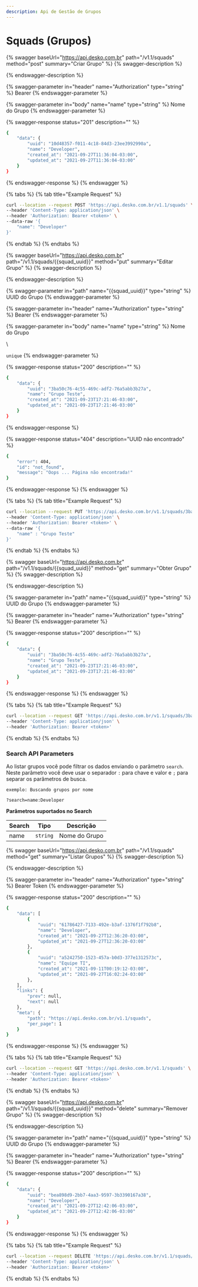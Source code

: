 ```yaml
---
description: Api de Gestão de Grupos
---
```


# Squads (Grupos)

{% swagger baseUrl="https://api.desko.com.br" path="/v1.1/squads" method="post" summary="Criar Grupo" %}
{% swagger-description %}

{% endswagger-description %}

{% swagger-parameter in="header" name="Authorization" type="string" %}
Bearer <token>
{% endswagger-parameter %}

{% swagger-parameter in="body" name="name" type="string" %}
Nome do Grupo
{% endswagger-parameter %}

{% swagger-response status="201" description="" %}
```bash
{
    "data": {
        "uuid": "10d48357-f011-4c18-84d3-23ee3992990a",
        "name": "Developer",
        "created_at": "2021-09-27T11:36:04-03:00",
        "updated_at": "2021-09-27T11:36:04-03:00"
    }
}
```
{% endswagger-response %}
{% endswagger %}

{% tabs %}
{% tab title="Example Request" %}
```bash
curl --location --request POST 'https://api.desko.com.br/v1.1/squads' \
--header 'Content-Type: application/json' \
--header 'Authorization: Bearer <token>' \
--data-raw '{
    "name": "Developer"
}'
```
{% endtab %}
{% endtabs %}

{% swagger baseUrl="https://api.desko.com.br" path="/v1.1/squads/{{squad_uuid}}" method="put" summary="Editar Grupo" %}
{% swagger-description %}

{% endswagger-description %}

{% swagger-parameter in="path" name="{{squad_uuid}}" type="string" %}
UUID do Grupo
{% endswagger-parameter %}

{% swagger-parameter in="header" name="Authorization" type="string" %}
Bearer <token>
{% endswagger-parameter %}

{% swagger-parameter in="body" name="name" type="string" %}
Nome do Grupo

\




`unique`
{% endswagger-parameter %}

{% swagger-response status="200" description="" %}
```bash
{
    "data": {
        "uuid": "3ba50c76-4c55-469c-adf2-76a5abb3b27a",
        "name": "Grupo Teste",
        "created_at": "2021-09-23T17:21:46-03:00",
        "updated_at": "2021-09-23T17:21:46-03:00"
    }
}
```
{% endswagger-response %}

{% swagger-response status="404" description="UUID não encontrado" %}
```bash
{
    "error": 404,
    "id": "not_found",
    "message": "Oops ... Página não encontrada!"
}

```
{% endswagger-response %}
{% endswagger %}

{% tabs %}
{% tab title="Example Request" %}
```bash
curl --location --request PUT 'https://api.desko.com.br/v1.1/squads/3ba50c76-4c55-469c-adf2-76a5abb3b27a' \
--header 'Content-Type: application/json' \
--header 'Authorization: Bearer <token>' \
--data-raw '{
    "name" : "Grupo Teste"
}'
```
{% endtab %}
{% endtabs %}

{% swagger baseUrl="https://api.desko.com.br" path="/v1.1/squads/{{squad_uuid}}" method="get" summary="Obter Grupo" %}
{% swagger-description %}

{% endswagger-description %}

{% swagger-parameter in="path" name="{{squad_uuid}}" type="string" %}
UUID do Grupo
{% endswagger-parameter %}

{% swagger-parameter in="header" name="Authorization" type="string" %}
Bearer <token>
{% endswagger-parameter %}

{% swagger-response status="200" description="" %}
```bash
{
    "data": {
        "uuid": "3ba50c76-4c55-469c-adf2-76a5abb3b27a",
        "name": "Grupo Teste",
        "created_at": "2021-09-23T17:21:46-03:00",
        "updated_at": "2021-09-23T17:21:46-03:00"
    }
}
```
{% endswagger-response %}
{% endswagger %}

{% tabs %}
{% tab title="Example Request" %}
```bash
curl --location --request GET 'https://api.desko.com.br/v1.1/squads/3ba50c76-4c55-469c-adf2-76a5abb3b27a' \
--header 'Content-Type: application/json' \
--header 'Authorization: Bearer <token>'
```
{% endtab %}
{% endtabs %}

### Search API Parameters

Ao listar grupos você pode filtrar os dados enviando o parâmetro `search`.\
Neste parâmetro você deve usar o separador `:` para chave e valor e `;`  para separar os parâmetros de busca.

```
exemplo: Buscando grupos por nome

?search=name:Developer
```

**Parâmetros suportados no Search**

| Search | Tipo     | Descrição     |
| ------ | -------- | ------------- |
| name   | `string` | Nome do Grupo |

{% swagger baseUrl="https://api.desko.com.br" path="/v1.1/squads" method="get" summary="Listar Grupos" %}
{% swagger-description %}

{% endswagger-description %}

{% swagger-parameter in="header" name="Authorization" type="string" %}
Bearer Token
{% endswagger-parameter %}

{% swagger-response status="200" description="" %}
```bash
{
    "data": [
        {
            "uuid": "61786427-7133-492e-b3af-1376f1f792b8",
            "name": "Developer",
            "created_at": "2021-09-27T12:36:20-03:00",
            "updated_at": "2021-09-27T12:36:20-03:00"
        },
        {
            "uuid": "a5242750-1523-457a-b0d3-377e1312573c",
            "name": "Equipe TI",
            "created_at": "2021-09-11T00:19:12-03:00",
            "updated_at": "2021-09-27T16:02:24-03:00"
        },
    ],
    "links": {
        "prev": null,
        "next": null
    },
    "meta": {
        "path": "https://api.desko.com.br/v1.1/squads",
        "per_page": 1
    }
}

```
{% endswagger-response %}
{% endswagger %}

{% tabs %}
{% tab title="Example Request" %}
```bash
curl --location --request GET 'https://api.desko.com.br/v1.1/squads' \
--header 'Content-Type: application/json' \
--header 'Authorization: Bearer <token>'
```
{% endtab %}
{% endtabs %}

{% swagger baseUrl="https://api.desko.com.br" path="/v1.1/squads/{{squad_uuid}}" method="delete" summary="Remover Grupo" %}
{% swagger-description %}

{% endswagger-description %}

{% swagger-parameter in="path" name="{{squad_uuid}}" type="string" %}
UUID do Grupo
{% endswagger-parameter %}

{% swagger-parameter in="header" name="Authorization" type="string" %}
Bearer <token>
{% endswagger-parameter %}

{% swagger-response status="200" description="" %}
```bash
{
    "data": {
        "uuid": "bea898d9-2bb7-4aa3-9597-3b3390167a38",
        "name": "Developer",
        "created_at": "2021-09-27T12:42:06-03:00",
        "updated_at": "2021-09-27T12:42:06-03:00"
    }
}
```
{% endswagger-response %}
{% endswagger %}

{% tabs %}
{% tab title="Example Request" %}
```bash
curl --location --request DELETE 'https://api.desko.com.br/v1.1/squads/bea898d9-2bb7-4aa3-9597-3b3390167a38' \
--header 'Content-Type: application/json' \
--header 'Authorization: Bearer <token>'
```
{% endtab %}
{% endtabs %}

